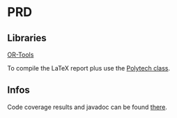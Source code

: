# PRD

## Libraries
[OR-Tools](https://github.com/google/or-tools/releases/tag/v6.10)

To compile the LaTeX report plus use the [Polytech class](https://gitlab.com/MrCraftCod/polytechlatex).
## Infos
Code coverage results and javadoc can be found [there](https://mrcraftcod.gitlab.io/prd).
